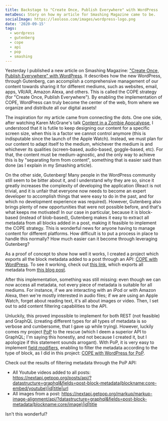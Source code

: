```yaml
---
title: Backstage to "Create Once, Publish Everywhere" with WordPress
metaDesc: Story on how my article for Smashing Magazine came to be.
socialImage: https://leoloso.com/images/wordpress-logo.png
date: '2020-09-15'
tags:
  - wordpress
  - gutenberg
  - cope
  - api
  - pop
  - smashing
---
```


Yesterday I published a new article on Smashing Magazine: ["Create Once, Publish Everywhere" with WordPress](...). It describes how the new WordPress, through Gutenberg, can accomplish a comprehensive management of our content towards sharing it for different mediums, such as websites, email, apps, VR/AR, Amazon Alexa, and others. This is called the COPE strategy (for "Create Once, Publish Everywhere"). By enabling the implementation of COPE, WordPress can truly become the center of the web, from where we organize and distribute all our digital assets!

The inspiration for my article came from connecting the dots. One one side, after watching Karen McGrane's talk [Content in a Zombie Apocalypse](https://karenmcgrane.com/talks/content-in-a-zombie-apocalypse/), I understood that it is futile to keep designing our content for a specific screen size, when this is a factor we cannot control anymore (this is indisputable since the launch of the Apple Watch). Instead, we must plan for our content to adapt itself to the medium, whichever the medium is and whichever its qualities (screen-based, audio-based, goggle-based, etc). For that, the content must be medium-agnostic, and the only way to achieve this is by "separating form from content", something that is easier said than done (as I explain in my Smashing article).

On the other side, Gutenberg! Many people in the WordPress community still seem to be bitter about it, and I understand why they are so, since it greatly increases the complexity of developing the application (React is not trivial, and it is unfair that everyone now needs to become an expert developer to accomplish things that were easy to do in the past, and for which no development experience was required). However, Gutenberg also brings plenty of new opportunities that were not possible before, and that's what keeps me motivated! In our case in particular, because it is block-based (instead of blob-based), Gutenberg makes it easy to extract all metadata from all blocks added in a post, making it feasible to implement the COPE strategy. This is wonderful news for anyone having to manage content for different platforms. How difficult is to put a process in place to handle this normally? How much easier can it become through leveraging Gutenberg?

As a proof of concept to show how well it works, I created a project which exports all the block metadata added to a post through an API: [COPE with WordPress](https://github.com/leoloso/cope-with-wp). To see it working, check out [this link](https://nextapi.getpop.org/wp-json/wp/v2/post-block-metadata/1499), which exports all metadata from [this blog post](https://nextapi.getpop.org/posts/cope-with-wordpress-post-demo-containing-plenty-of-blocks/).

After this implementation, something was still missing: even though we can now access all metadata, not every piece of metadata is suitable for all mediums. For instance, if we are interacting with an iPod or with Amazon Alexa, then we're mostly interested in audio files; if we are using an Apple Watch, forget about reading text, it's all about images or video. Then, I set out to add content filtering capabilities to the API.

Unluckily, this proved impossible to implement for both REST (not feasible) and GraphQL (creating different types for all types of metadata is so verbose and cumbersome, that I gave up while trying). However, luckily comes my project [PoP](https://github.com/leoloso/PoP) to the rescue (which I deem a superior API to GraphQL; I'm saying this honestly, and not because I created it, but I apologize if this statement sounds arrogant). With PoP, it is very easy to implement [field modifiers](https://github.com/leoloso/PoP#field-modifiers), enabling to filter the metadata according to the type of block, as I did in this project: [COPE with WordPress for PoP](https://github.com/getpop/cope-with-wp).

Check out the results of filtering metadata through the PoP API:

- All Youtube videos added to all posts: https://nextapi.getpop.org/posts/api/?datastructure=graphql&fields=post-block-metadata(blockname:core-embed/youtube)|id|title|url
- All images from a post: https://nextapi.getpop.org/markup/markup-image-alignment/api/?datastructure=graphql&fields=post-block-metadata(blockname:core/image)|id|title

Isn't this wonderful?